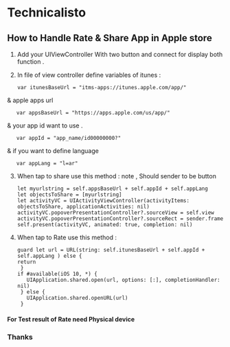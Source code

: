 
# Technicalisto

## How to Handle Rate & Share App in Apple store 

1. Add your UIViewController With two button and connect for display both function .

2. In file of view controller define variables of itunes :

       var itunesBaseUrl = "itms-apps://itunes.apple.com/app/"

& apple apps url 

       var appsBaseUrl = "https://apps.apple.com/us/app/"
       
& your app id want to use .
       
       var appId = "app_name/id00000000?"


& if you want to define language 

       var appLang = "l=ar"

3. When tap to share use this method : note , Should sender to be button 

       let myurlstring = self.appsBaseUrl + self.appId + self.appLang
       let objectsToShare = [myurlstring]
       let activityVC = UIActivityViewController(activityItems: objectsToShare, applicationActivities: nil)
       activityVC.popoverPresentationController?.sourceView = self.view
       activityVC.popoverPresentationController?.sourceRect = sender.frame
       self.present(activityVC, animated: true, completion: nil)

4. When tap to Rate use this method :

       guard let url = URL(string: self.itunesBaseUrl + self.appId + self.appLang ) else {
       return
        }
       if #available(iOS 10, *) {
          UIApplication.shared.open(url, options: [:], completionHandler: nil)
        } else {
          UIApplication.shared.openURL(url)
        }
        
#### For Test result of Rate need Physical device

### Thanks
